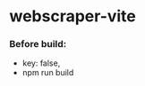 # webscraper-vite

### Before build: 
* key: false,
* npm run build

 <!-- ### Filezilla/tapp -->
 <!-- Ubuntu  -->
 <!-- chown -R www-data:www-data /var/www/* && chmod -R u=rw,g=r,o= /var/www/* && find /var/www/* -type d -exec chmod u=rwx,g=rx,o= {} + -->